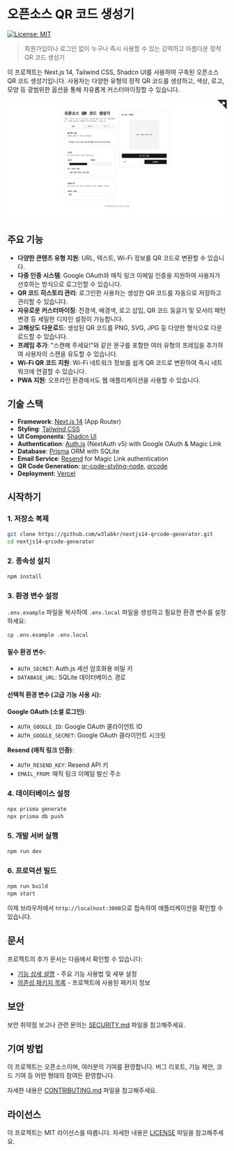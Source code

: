 # 오픈소스 QR 코드 생성기

[![License: MIT](https://img.shields.io/badge/License-MIT-yellow.svg)](https://opensource.org/licenses/MIT)

> 회원가입이나 로그인 없이 누구나 즉시 사용할 수 있는 강력하고 아름다운 정적 QR 코드 생성기

이 프로젝트는 Next.js 14, Tailwind CSS, Shadcn UI를 사용하여 구축된 오픈소스 QR 코드 생성기입니다. 사용자는 다양한 유형의 정적 QR 코드를 생성하고, 색상, 로고, 모양 등 광범위한 옵션을 통해 자유롭게 커스터마이징할 수 있습니다.

![SCREENSHOT](./SCREENSHOT.png)

## 주요 기능

- **다양한 콘텐츠 유형 지원**: URL, 텍스트, Wi-Fi 정보를 QR 코드로 변환할 수 있습니다.
- **다중 인증 시스템**: Google OAuth와 매직 링크 이메일 인증을 지원하여 사용자가 선호하는 방식으로 로그인할 수 있습니다.
- **QR 코드 히스토리 관리**: 로그인한 사용자는 생성한 QR 코드를 자동으로 저장하고 관리할 수 있습니다.
- **자유로운 커스터마이징**: 전경색, 배경색, 로고 삽입, QR 코드 둥글기 및 모서리 패턴 변경 등 세밀한 디자인 설정이 가능합니다.
- **고해상도 다운로드**: 생성된 QR 코드를 PNG, SVG, JPG 등 다양한 형식으로 다운로드할 수 있습니다.
- **프레임 추가**: "스캔해 주세요!"와 같은 문구를 포함한 여러 유형의 프레임을 추가하여 사용자의 스캔을 유도할 수 있습니다.
- **Wi-Fi QR 코드 지원**: Wi-Fi 네트워크 정보를 쉽게 QR 코드로 변환하여 즉시 네트워크에 연결할 수 있습니다.
- **PWA 지원**: 오프라인 환경에서도 웹 애플리케이션을 사용할 수 있습니다.

## 기술 스택

- **Framework**: [Next.js 14](https://nextjs.org/) (App Router)
- **Styling**: [Tailwind CSS](https://tailwindcss.com/)
- **UI Components**: [Shadcn UI](https://ui.shadcn.com/)
- **Authentication**: [Auth.js](https://authjs.dev/) (NextAuth v5) with Google OAuth & Magic Link
- **Database**: [Prisma](https://prisma.io/) ORM with SQLite
- **Email Service**: [Resend](https://resend.com/) for Magic Link authentication
- **QR Code Generation**: [qr-code-styling-node](https://www.npmjs.com/package/qr-code-styling-node), [qrcode](https://www.npmjs.com/package/qrcode)
- **Deployment**: [Vercel](https://vercel.com/)

## 시작하기

### 1. 저장소 복제

```bash
git clone https://github.com/w3labkr/nextjs14-qrcode-generator.git
cd nextjs14-qrcode-generator
```

### 2. 종속성 설치

```bash
npm install
```

### 3. 환경 변수 설정

`.env.example` 파일을 복사하여 `.env.local` 파일을 생성하고 필요한 환경 변수를 설정하세요:

```bash
cp .env.example .env.local
```

#### 필수 환경 변수:

- `AUTH_SECRET`: Auth.js 세션 암호화용 비밀 키
- `DATABASE_URL`: SQLite 데이터베이스 경로

#### 선택적 환경 변수 (고급 기능 사용 시):

**Google OAuth (소셜 로그인)**:
- `AUTH_GOOGLE_ID`: Google OAuth 클라이언트 ID
- `AUTH_GOOGLE_SECRET`: Google OAuth 클라이언트 시크릿

**Resend (매직 링크 인증)**:
- `AUTH_RESEND_KEY`: Resend API 키
- `EMAIL_FROM`: 매직 링크 이메일 발신 주소

### 4. 데이터베이스 설정

```bash
npx prisma generate
npx prisma db push
```

### 5. 개발 서버 실행

```bash
npm run dev
```

### 6. 프로덕션 빌드

```bash
npm run build
npm start
```

이제 브라우저에서 `http://localhost:3000`으로 접속하여 애플리케이션을 확인할 수 있습니다.

## 문서

프로젝트의 추가 문서는 다음에서 확인할 수 있습니다:

- [기능 상세 설명](./docs/FEATURES.md) - 주요 기능 사용법 및 세부 설정
- [의존성 패키지 목록](./docs/DEPENDENCIES.md) - 프로젝트에 사용된 패키지 정보

## 보안

보안 취약점 보고나 관련 문의는 [SECURITY.md](./SECURITY.md) 파일을 참고해주세요.

## 기여 방법

이 프로젝트는 오픈소스이며, 여러분의 기여를 환영합니다. 버그 리포트, 기능 제안, 코드 기여 등 어떤 형태의 참여든 환영합니다.

자세한 내용은 [CONTRIBUTING.md](./CONTRIBUTING.md) 파일을 참고해주세요.

## 라이선스

이 프로젝트는 MIT 라이선스를 따릅니다. 자세한 내용은 [LICENSE](./LICENSE) 파일을 참고해주세요.
